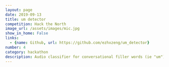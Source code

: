 ```yaml
---
layout: page
date: 2019-09-13
title: um detector
competition: Hack the North
image_url: /assets/images/mic.jpg
show_in_home: False
links:
  - {name: Github, url: https://github.com/ezhxzeng/um_detector}
number: 4
category: hackathon
description: Audio classifier for conversational filler words (ie "um")
---
```


